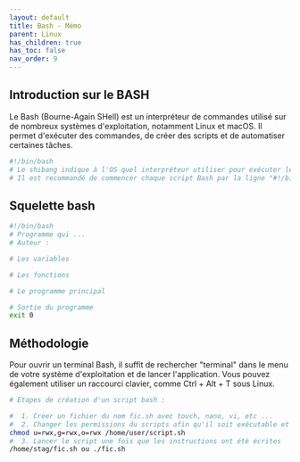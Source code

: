 ```yaml
---
layout: default
title: Bash - Mémo
parent: Linux
has_children: true
has_toc: false
nav_order: 9
---
```


## Introduction sur le BASH

Le Bash (Bourne-Again SHell) est un interpréteur de commandes utilisé sur de nombreux systèmes d'exploitation, notamment Linux et macOS. Il permet d'exécuter des commandes, de créer des scripts et de automatiser certaines tâches.

```bash
#!/bin/bash
# Le shibang indique à l'OS quel interpréteur utiliser pour exécuter le script.
# Il est recommandé de commencer chaque script Bash par la ligne "#!/bin/bash".
```

## Squelette bash

```bash
#!/bin/bash
# Programme qui ...
# Auteur :

# Les variables

# Les fonctions

# Le programme principal

# Sortie du programme
exit 0
```

## Méthodologie

Pour ouvrir un terminal Bash, il suffit de rechercher "terminal" dans le menu de votre système d'exploitation et de lancer l'application. Vous pouvez également utiliser un raccourci clavier, comme Ctrl + Alt + T sous Linux.

```bash
# Etapes de création d'un script bash :

#  1. Creer un fichier du nom fic.sh avec touch, nano, vi, etc ...
#  2. Changer les permissions du scripts afin qu'il soit exécutable et pouvant être lu
chmod u=rwx,g=rwx,o=rwx /home/user/script.sh
#  3. Lancer le script une fois que les instructions ont été écrites
/home/stag/fic.sh ou ./fic.sh
```
